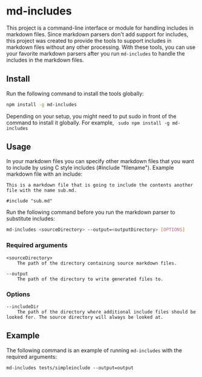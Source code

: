 # md-includes

This project is a command-line interface or module for handling includes in markdown files. Since markdown parsers don't add support for includes, this project was created to provide the tools to support includes in markdown files without any other processing. With these tools, you can use your favorite markdown parsers after you run `md-includes` to handle the includes in the markdown files.

## Install

Run the following command to install the tools globally:

``` bash
npm install -g md-includes
```

Depending on your setup, you might need to put sudo in front of the command to install it globally. For example, ` sudo npm install -g md-includes`

## Usage

In your markdown files you can specify other markdown files that you want to include by using C style includes (#include "filename"). Example markdown file with an include:

```
This is a markdown file that is going to include the contents another file with the name sub.md.

#include "sub.md"
```

Run the following command before you run the markdown parser to substitute includes:

```bash
md-includes <sourceDirectory> --output=<outputDirectory> [OPTIONS]
```

### Required arguments

```
<sourceDirectory>
	The path of the directory containing source markdown files.

--output
	The path of the directory to write generated files to.
```

### Options
```
--includeDir
	The path of the directory where additional include files should be looked for. The source directory will always be looked at.
```

## Example

The following command is an example of running `md-includes` with the required arguments:
```
md-includes tests/simpleinclude --output=output
```
